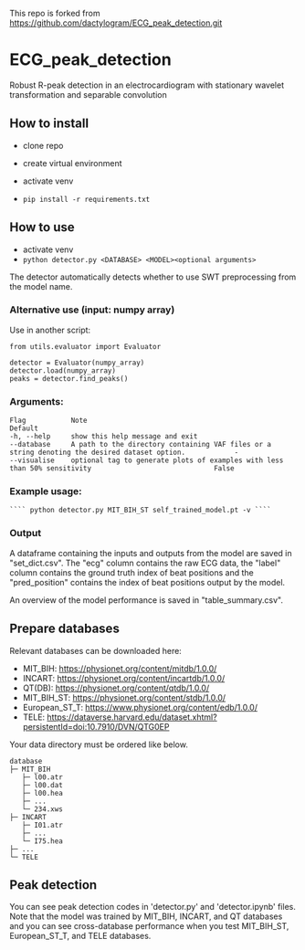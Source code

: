 This repo is forked from https://github.com/dactylogram/ECG_peak_detection.git

# ECG_peak_detection
Robust R-peak detection in an electrocardiogram with stationary wavelet transformation and separable convolution

## How to install

- clone repo
- create virtual environment
- activate venv

- ```` pip install -r requirements.txt ````

## How to use
- activate venv
- ```` python detector.py <DATABASE> <MODEL><optional arguments> ````

The detector automatically detects whether to use SWT preprocessing from the model name.

### Alternative use (input: numpy array)
Use in another script:
````
from utils.evaluator import Evaluator

detector = Evaluator(numpy_array)
detector.load(numpy_array)
peaks = detector.find_peaks()
````
### Arguments:
```
Flag           Note                                                                                                  Default
-h, --help     show this help message and exit                
--database     A path to the directory containing VAF files or a string denoting the desired dataset option.            -      
--visualise    optional tag to generate plots of examples with less than 50% sensitivity                              False                          
```
### Example usage:
```
```` python detector.py MIT_BIH_ST self_trained_model.pt -v ````
```
### Output
A dataframe containing the inputs and outputs from the model are saved in "set_dict.csv". 
The "ecg" column contains the raw ECG data, the "label" column contains the ground truth index of beat positions and the
"pred_position" contains the index of beat positions output by the model.

An overview of the model performance is saved in "table_summary.csv".

## Prepare databases
Relevant databases can be downloaded here:
* MIT_BIH: https://physionet.org/content/mitdb/1.0.0/
* INCART: https://physionet.org/content/incartdb/1.0.0/
* QT(DB): https://physionet.org/content/qtdb/1.0.0/
* MIT_BIH_ST: https://physionet.org/content/stdb/1.0.0/
* European_ST_T: https://www.physionet.org/content/edb/1.0.0/
* TELE: https://dataverse.harvard.edu/dataset.xhtml?persistentId=doi:10.7910/DVN/QTG0EP

Your data directory must be ordered like below.
```
database
├─ MIT_BIH
   ├─ l00.atr
   ├─ l00.dat
   ├─ l00.hea
   ├─ ...
   └─ 234.xws
├─ INCART
   ├─ I01.atr
   ├─ ...
   └─ I75.hea
├─ ...
└─ TELE
```

## Peak detection
You can see peak detection codes in 'detector.py' and 'detector.ipynb' files. Note that the model was trained by MIT_BIH, INCART, and QT databases and you can see cross-database performance when you test MIT_BIH_ST, European_ST_T, and TELE databases.
